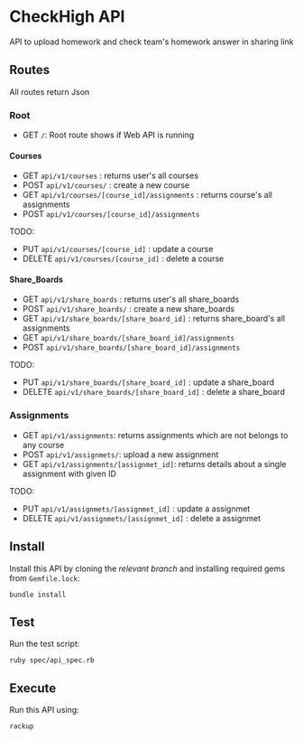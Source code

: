 # CheckHigh API

API to upload homework and check team's homework answer in sharing link

## Routes

All routes return Json

### Root
- GET `/`: Root route shows if Web API is running

#### Courses
- GET `api/v1/courses` : returns user's all courses
- POST `api/v1/courses/` : create a new course
- GET `api/v1/courses/[course_id]/assignments` : returns course's all assignments
- POST `api/v1/courses/[course_id]/assignments`

TODO:
- PUT `api/v1/courses/[course_id]` : update a course
- DELETE `api/v1/courses/[course_id]` : delete a course

#### Share_Boards
- GET `api/v1/share_boards` : returns user's all share_boards
- POST `api/v1/share_boards/` : create a new share_boards
- GET `api/v1/share_boards/[share_board_id]` : returns share_board's all assignments
- GET `api/v1/share_boards/[share_board_id]/assignments`
- POST `api/v1/share_boards/[share_board_id]/assignments`

TODO:
- PUT `api/v1/share_boards/[share_board_id]` : update a share_board
- DELETE `api/v1/share_boards/[share_board_id]` : delete a share_board

### Assignments
- GET `api/v1/assignments`: returns assignments which are not belongs to any course
- POST `api/v1/assignmets/`: upload a new assignment
- GET `api/v1/assignments/[assignmet_id]`: returns details about a single assignment with given ID

TODO:
- PUT `api/v1/assignmets/[assignmet_id]` : update a assignmet
- DELETE `api/v1/assignmets/[assignmet_id]` : delete a assignmet

## Install

Install this API by cloning the *relevant branch* and installing required gems from `Gemfile.lock`:

```shell
bundle install
```

## Test

Run the test script:

```shell
ruby spec/api_spec.rb
```

## Execute

Run this API using:

```shell
rackup
```
